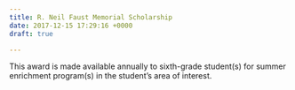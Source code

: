 ```yaml
---
title: R. Neil Faust Memorial Scholarship
date: 2017-12-15 17:29:16 +0000
draft: true

---
```

This award is made available annually to sixth-grade student(s) for summer enrichment program(s) in the student’s area of interest.